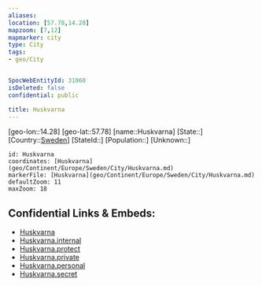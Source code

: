 ```yaml
---
aliases: 
location: [57.78,14.28]
mapzoom: [7,12] 
mapmarker: city 
type: City
tags:
- geo/City


SpocWebEntityId: 31060
isDeleted: false
confidential: public

title: Huskvarna
---
```

[geo-lon::14.28]
[geo-lat::57.78]
[name::Huskvarna]
[State::]
[Country::[Sweden](geo/Continent/Europe/Sweden.md)]
[StateId::]
[Population::]
[Unknown::]


```leaflet
id: Huskvarna
coordinates: [Huskvarna](geo/Continent/Europe/Sweden/City/Huskvarna.md)
markerFile: [Huskvarna](geo/Continent/Europe/Sweden/City/Huskvarna.md)
defaultZoom: 11 
maxZoom: 18
```


## Confidential Links & Embeds: 
- [Huskvarna](../../../../../../_public/geo/Continent/Europe/Sweden/City/Huskvarna.md) 
- [Huskvarna.internal](../../../../../../_internal/geo/Continent/Europe/Sweden/City/Huskvarna.internal.md) 
- [Huskvarna.protect](../../../../../../_protect/geo/Continent/Europe/Sweden/City/Huskvarna.protect.md) 
- [Huskvarna.private](../../../../../../_private/geo/Continent/Europe/Sweden/City/Huskvarna.private.md) 
- [Huskvarna.personal](../../../../../../_personal/geo/Continent/Europe/Sweden/City/Huskvarna.personal.md) 
- [Huskvarna.secret](../../../../../../_secret/geo/Continent/Europe/Sweden/City/Huskvarna.secret.md) 
